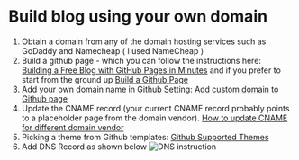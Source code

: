 # Build blog using your own domain

1. Obtain a domain from any of the domain hosting services such as GoDaddy and Namecheap ( I used NameCheap )
2. Build a github page - which you can follow the instructions here: [Building a Free Blog with GitHub Pages in Minutes](https://chadbaldwin.net/2021/03/14/how-to-build-a-sql-blog.html) and if you prefer to start from the ground up [Build a Github Page](https://github.com/skills/github-pages)
3. Add your own domain name in Github Setting: [Add custom domain to Github page](https://docs.github.com/en/pages/configuring-a-custom-domain-for-your-github-pages-site/managing-a-custom-domain-for-your-github-pages-site)
4. Update the CNAME record (your current CNAME record probably points to a placeholder page from the domain vendor). [How to update CNAME for different domain vendor](https://knowledge.hubspot.com/domains-and-urls/update-your-dns-records#instructions-by-dns-provider)
5. Picking a theme from Github templates: [Github Supported Themes](https://pages.github.com/themes/)
6. Add DNS Record as shown below ![DNS instruction](../../../images/dns_setup.png)